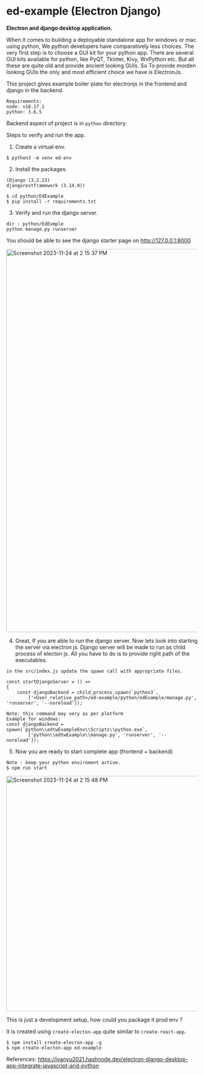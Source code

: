 # ed-example (Electron Django)
**Electron and django desktop application.**

When it comes to building a deployable standalone app for windows or mac using python, We python developers have comparatively less choices. The very first step is to choose a GUI kit for your python app. There are several GUI kits available for python, like PyQT, Tkinter, Kivy, WxPython etc. But all these are quite old and provide ancient looking GUIs. So To provide morden looking GUIs the only and most efficient choice we have is ElectronJs.

This project gives example boiler plate for electronjs in the frontend and django in the backend.

```
Requirements:
node: v18.17.1
python: 3.6.5
```

Backend aspect of project is in `python` directory.

Steps to verify and run the app.
1. Create a virtual env.
```
$ python3 -m venv ed-env
``` 
2. Install the packages.
```
(Django (3.2.23)
djangorestframework (3.14.0))

$ cd python/EdExample
$ pip install -r requirements.txt
```
3. Verify and run the django server.
```
dir : python/EdExmple
python manage.py runserver
```
You should be able to see the django starter page on http://127.0.0.1:8000 

<img width="1010" alt="Screenshot 2023-11-24 at 2 15 37 PM" src="https://github.com/sandeepV2/ed-example/assets/52043035/6ada30d2-cc24-4fe8-8401-96a0e3e95ea9">


4. Great, If you are able to run the django server. Now lets look into starting the server via electron js.
Django server will be made to run as child process of electon js.
All you have to do is to provide right path of the executables.
```
in the src/index.js update the spawn call with appropriate files.

const startDjangoServer = () =>
{
    const djangoBackend = child_process.spawn(`python3`,
        ['<User_relative_path>/ed-example/python/edExample/manage.py', 'runserver', '--noreload']);

Note: this command may very as per platform
Example for windows:
const djangoBackend = spawn(`python\\edtwExampleEnv\\Scripts\\python.exe`,
        ['python\\edtwExample\\manage.py', 'runserver', '--noreload']);
```
5. Now you are ready to start complete app (frontend + backend)
```
Note : keep your python enviroment active.
$ npm run start
```
<img width="620" alt="Screenshot 2023-11-24 at 2 15 48 PM" src="https://github.com/sandeepV2/ed-example/assets/52043035/17c1e06a-930f-43aa-bab0-7ddf83ae4ef7">


This is just a development setup, how could you package it prod env ?


It is created using `create-electon-app` quite similar to `create-react-app`. 
```
$ npm install create-elecron-app -g
$ npm create-electon-app ed-example
```

References:
https://ivanyu2021.hashnode.dev/electron-django-desktop-app-integrate-javascript-and-python



